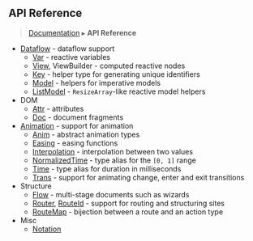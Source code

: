 ## API Reference
> [Documentation](../README.md) ▸ **API Reference**

* [Dataflow](Dataflow.md) - dataflow support
  * [Var](Var.md) - reactive variables
  * [View](View.md), ViewBuilder - computed reactive nodes
  * [Key](Key.md) - helper type for generating unique identifiers 
  * [Model](Model.md) - helpers for imperative models
  * [ListModel](ListModel.md) - `ResizeArray`-like reactive model helpers
* DOM
  * [Attr](Attr.md) - attributes
  * [Doc](Doc.md) - document fragments
* [Animation](Animation.md) - support for animation
  * [Anim](Anim.md) - abstract animation types
  * [Easing](Easing.md) - easing functions
  * [Interpolation](Interpolation.md) - interpolation between two values
  * [NormalizedTime](NormalizedTime.md) - type alias for the `[0, 1]` range
  * [Time](Time.md) - type alias for duration in milliseconds
  * [Trans](Trans.md) - support for animating change, enter and exit transitions
* Structure
  * [Flow](Flow.md) - multi-stage documents such as wizards
  * [Router](Router.md), [RouteId](Router.md#RouteId) - support for routing and structuring sites
  * [RouteMap](RouteMap.md) - bijection between a route and an action type
* Misc
  * [Notation](Notation.md)
